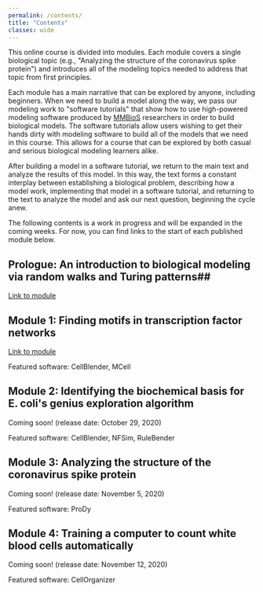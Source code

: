 ```yaml
---
permalink: /contents/
title: "Contents"
classes: wide
---
```


This online course is divided into modules. Each module covers a single biological topic (e.g., "Analyzing the structure of the coronavirus spike protein") and introduces all of the modeling topics needed to address that topic from first principles.

Each module has a main narrative that can be explored by anyone, including beginners. When we need to build a model along the way, we pass our modeling work to "software tutorials" that show how to use high-powered modeling software produced by [MMBioS](http://mmbios.pitt.edu) researchers in order to build biological models. The software tutorials allow users wishing to get their hands dirty with modeling software to build all of the models that we need in this course. This allows for a course that can be explored by both casual and serious biological modeling learners alike.

After building a model in a software tutorial, we return to the main text and analyze the results of this model. In this way, the text forms a constant interplay between establishing a biological problem, describing how a model work, implementing that model in a software tutorial, and returning to the text to analyze the model and ask our next question, beginning the cycle anew.

The following contents is a work in progress and will be expanded in the coming weeks. For now, you can find links to the start of each published module below.

## Prologue: An introduction to biological modeling via random walks and Turing patterns##

[Link to module](../prologue/)

## Module 1: Finding motifs in transcription factor networks ##

[Link to module](../motifs/home/)

Featured software: CellBlender, MCell

## Module 2: Identifying the biochemical basis for E. coli's genius exploration algorithm ##

Coming soon! (release date: October 29, 2020)

Featured software: CellBlender, NFSim, RuleBender

## Module 3: Analyzing the structure of the coronavirus spike protein ##

Coming soon! (release date: November 5, 2020)

Featured software: ProDy

## Module 4: Training a computer to count white blood cells automatically ##

Coming soon! (release date: November 12, 2020)

Featured software: CellOrganizer
